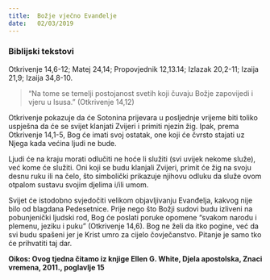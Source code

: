 ```yaml
---
title:  Božje vječno Evanđelje
date:   02/03/2019
---
```


### Biblijski tekstovi
Otkrivenje 14,6-12; Matej 24,14; Propovjednik 12,13.14; Izlazak 20,2-11; Izaija 21,9; Izaija 34,8-10.

> <p></p>
> “Na tome se temelji postojanost svetih koji čuvaju Božje zapovijedi i vjeru u Isusa.” (Otkrivenje 14,12)

Otkrivenje pokazuje da će Sotonina prijevara u posljednje vrijeme biti toliko uspješna da će se svijet klanjati Zvijeri i primiti njezin žig. Ipak, prema Otkrivenje 14,1-5, Bog će imati svoj ostatak, one koji će čvrsto stajati uz Njega kada većina ljudi ne bude.

Ljudi će na kraju morati odlučiti ne hoće li služiti (svi uvijek nekome služe), već kome će služiti. Oni koji se budu klanjali Zvijeri, primit će žig na svoju desnu ruku ili na čelo, što simbolički prikazuje njihovu odluku da služe ovom otpalom sustavu svojim djelima i/ili umom.

Svijet će istodobno svjedočiti velikom objavljivanju Evanđelja, kakvog nije bilo od blagdana Pedesetnice. Prije nego što Božji sudovi budu izliveni na pobunjenički ljudski rod, Bog će poslati poruke opomene “svakom narodu i plemenu, jeziku i puku” (Otkrivenje 14,6). Bog ne želi da itko pogine, već da svi budu spašeni jer je Krist umro za cijelo čovječanstvo. Pitanje je samo tko će prihvatiti taj dar.

**Oikos: Ovog tjedna čitamo iz knjige Ellen G. White, Djela apostolska, Znaci vremena, 2011., poglavlje 15**
